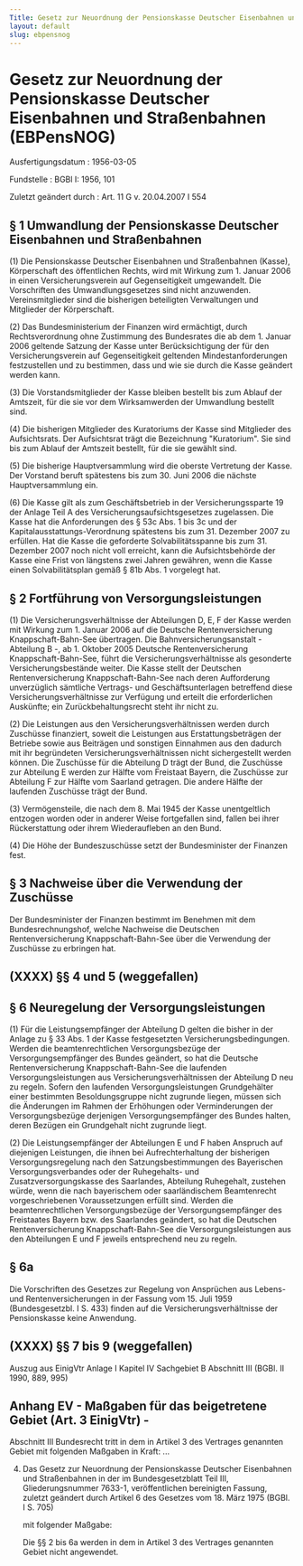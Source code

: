 ```yaml
---
Title: Gesetz zur Neuordnung der Pensionskasse Deutscher Eisenbahnen und Straßenbahnen
layout: default
slug: ebpensnog
---
```


# Gesetz zur Neuordnung der Pensionskasse Deutscher Eisenbahnen und Straßenbahnen (EBPensNOG)

Ausfertigungsdatum
:   1956-03-05

Fundstelle
:   BGBl I: 1956, 101

Zuletzt geändert durch
:   Art. 11 G v. 20.04.2007 I 554


## § 1 Umwandlung der Pensionskasse Deutscher Eisenbahnen und Straßenbahnen

(1) Die Pensionskasse Deutscher Eisenbahnen und Straßenbahnen (Kasse),
Körperschaft des öffentlichen Rechts, wird mit Wirkung zum 1. Januar
2006 in einen Versicherungsverein auf Gegenseitigkeit umgewandelt. Die
Vorschriften des Umwandlungsgesetzes sind nicht anzuwenden.
Vereinsmitglieder sind die bisherigen beteiligten Verwaltungen und
Mitglieder der Körperschaft.

(2) Das Bundesministerium der Finanzen wird ermächtigt, durch
Rechtsverordnung ohne Zustimmung des Bundesrates die ab dem 1. Januar
2006 geltende Satzung der Kasse unter Berücksichtigung der für den
Versicherungsverein auf Gegenseitigkeit geltenden Mindestanforderungen
festzustellen und zu bestimmen, dass und wie sie durch die Kasse
geändert werden kann.

(3) Die Vorstandsmitglieder der Kasse bleiben bestellt bis zum Ablauf
der Amtszeit, für die sie vor dem Wirksamwerden der Umwandlung
bestellt sind.

(4) Die bisherigen Mitglieder des Kuratoriums der Kasse sind
Mitglieder des Aufsichtsrats. Der Aufsichtsrat trägt die Bezeichnung
"Kuratorium". Sie sind bis zum Ablauf der Amtszeit bestellt, für die
sie gewählt sind.

(5) Die bisherige Hauptversammlung wird die oberste Vertretung der
Kasse. Der Vorstand beruft spätestens bis zum 30. Juni 2006 die
nächste Hauptversammlung ein.

(6) Die Kasse gilt als zum Geschäftsbetrieb in der Versicherungssparte
19 der Anlage Teil A des Versicherungsaufsichtsgesetzes zugelassen.
Die Kasse hat die Anforderungen des § 53c Abs. 1 bis 3c und der
Kapitalausstattungs-Verordnung spätestens bis zum 31. Dezember 2007 zu
erfüllen. Hat die Kasse die geforderte Solvabilitätsspanne bis zum 31.
Dezember 2007 noch nicht voll erreicht, kann die Aufsichtsbehörde der
Kasse eine Frist von längstens zwei Jahren gewähren, wenn die Kasse
einen Solvabilitätsplan gemäß § 81b Abs. 1 vorgelegt hat.


## § 2 Fortführung von Versorgungsleistungen

(1) Die Versicherungsverhältnisse der Abteilungen D, E, F der Kasse
werden mit Wirkung zum 1. Januar 2006 auf die Deutsche
Rentenversicherung Knappschaft-Bahn-See übertragen. Die
Bahnversicherungsanstalt - Abteilung B -, ab 1. Oktober 2005 Deutsche
Rentenversicherung Knappschaft-Bahn-See, führt die
Versicherungsverhältnisse als gesonderte Versicherungsbestände weiter.
Die Kasse stellt der Deutschen Rentenversicherung Knappschaft-Bahn-See
nach deren Aufforderung unverzüglich sämtliche Vertrags- und
Geschäftsunterlagen betreffend diese Versicherungsverhältnisse zur
Verfügung und erteilt die erforderlichen Auskünfte; ein
Zurückbehaltungsrecht steht ihr nicht zu.

(2) Die Leistungen aus den Versicherungsverhältnissen werden durch
Zuschüsse finanziert, soweit die Leistungen aus Erstattungsbeträgen
der Betriebe sowie aus Beiträgen und sonstigen Einnahmen aus den
dadurch mit ihr begründeten Versicherungsverhältnissen nicht
sichergestellt werden können. Die Zuschüsse für die Abteilung D trägt
der Bund, die Zuschüsse zur Abteilung E werden zur Hälfte vom
Freistaat Bayern, die Zuschüsse zur Abteilung F zur Hälfte vom
Saarland getragen. Die andere Hälfte der laufenden Zuschüsse trägt der
Bund.

(3) Vermögensteile, die nach dem 8. Mai 1945 der Kasse unentgeltlich
entzogen worden oder in anderer Weise fortgefallen sind, fallen bei
ihrer Rückerstattung oder ihrem Wiederaufleben an den Bund.

(4) Die Höhe der Bundeszuschüsse setzt der Bundesminister der Finanzen
fest.


## § 3 Nachweise über die Verwendung der Zuschüsse

Der Bundesminister der Finanzen bestimmt im Benehmen mit dem
Bundesrechnungshof, welche Nachweise die Deutschen Rentenversicherung
Knappschaft-Bahn-See über die Verwendung der Zuschüsse zu erbringen
hat.


## (XXXX) §§ 4 und 5 (weggefallen)



## § 6 Neuregelung der Versorgungsleistungen

(1) Für die Leistungsempfänger der Abteilung D gelten die bisher in
der Anlage zu § 33 Abs. 1 der Kasse festgesetzten
Versicherungsbedingungen. Werden die beamtenrechtlichen
Versorgungsbezüge der Versorgungsempfänger des Bundes geändert, so hat
die Deutsche Rentenversicherung Knappschaft-Bahn-See die laufenden
Versorgungsleistungen aus Versicherungsverhältnissen der Abteilung D
neu zu regeln. Sofern den laufenden Versorgungsleistungen
Grundgehälter einer bestimmten Besoldungsgruppe nicht zugrunde liegen,
müssen sich die Änderungen im Rahmen der Erhöhungen oder
Verminderungen der Versorgungsbezüge derjenigen Versorgungsempfänger
des Bundes halten, deren Bezügen ein Grundgehalt nicht zugrunde liegt.

(2) Die Leistungsempfänger der Abteilungen E und F haben Anspruch auf
diejenigen Leistungen, die ihnen bei Aufrechterhaltung der bisherigen
Versorgungsregelung nach den Satzungsbestimmungen des Bayerischen
Versorgungsverbandes oder der Ruhegehalts- und Zusatzversorgungskasse
des Saarlandes, Abteilung Ruhegehalt, zustehen würde, wenn die nach
bayerischem oder saarländischem Beamtenrecht vorgeschriebenen
Voraussetzungen erfüllt sind. Werden die beamtenrechtlichen
Versorgungsbezüge der Versorgungsempfänger des Freistaates Bayern bzw.
des Saarlandes geändert, so hat die Deutschen Rentenversicherung
Knappschaft-Bahn-See die Versorgungsleistungen aus den Abteilungen E
und F jeweils entsprechend neu zu regeln.


## § 6a

Die Vorschriften des Gesetzes zur Regelung von Ansprüchen aus Lebens-
und Rentenversicherungen
in der Fassung vom 15. Juli 1959 (Bundesgesetzbl. I S. 433)
finden auf die Versicherungsverhältnisse der Pensionskasse keine
Anwendung.


## (XXXX) §§ 7 bis 9 (weggefallen)


Auszug aus EinigVtr Anlage I Kapitel IV Sachgebiet B Abschnitt III
(BGBl. II 1990, 889, 995)

## Anhang EV - Maßgaben für das beigetretene Gebiet (Art. 3 EinigVtr) -

Abschnitt III
Bundesrecht tritt in dem in Artikel 3 des Vertrages genannten Gebiet
mit folgenden Maßgaben in Kraft:
...

4.  Das Gesetz zur Neuordnung der Pensionskasse Deutscher Eisenbahnen und
    Straßenbahnen in der im Bundesgesetzblatt Teil III, Gliederungsnummer
    7633-1, veröffentlichen bereinigten Fassung, zuletzt geändert durch
    Artikel 6 des Gesetzes vom 18. März 1975 (BGBl. I S. 705)

    mit folgender Maßgabe:

    Die §§ 2 bis 6a werden in dem in Artikel 3 des Vertrages genannten
    Gebiet nicht angewendet.




